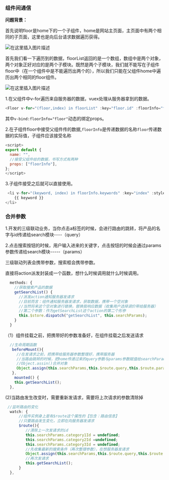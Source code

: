 ### 组件间通信

**问题背景：**

首先说明floor是home下的一个子组件，home是网站主页面，主页面中有两个相同的子页面，这里也是向后台请求数据遍历获得。

![在这里插入图片描述](https://img-blog.csdnimg.cn/bce5b067b7ec4c6faa6f6b2a1373cca6.png)

首先我们看一下遍历到的数据，floorList返回的是一个数组，数组中是两个对象，两个对象正好对应的是两个子模块。既然是两个子模块，我们就不能写在子组件floor中（在一个组件中是不能遍历出两个的），所以我们只能在父组件home中遍历出两个相同的floor组件。

![在这里插入图片描述](https://img-blog.csdnimg.cn/14b160407f4c49228bd01436cf198056.png)

1.在父组件中v-for遍历来自服务器的数据，vuex处理从服务器拿到的数据。

```js
<Floor v-for="(floor,index) in floorList" :key="floor.id" :floorInfo="floor"></Floor>
```

其中`v-bind:floorInfo="floor"`动态的绑定props。

2.在子组件floor中接受父组件传的数据,`floorInfo`是传递数据的名称`floor`传递数据的实际值，子组件应该接受名称

```js
<script>
export default {
  name: "",
  //接受父组件给的数据，书写方式有两种
  props: ["floorInfo"],
};
</script>
```

3.子组件接受之后就可以直接使用。

```js
 <li v-for="(keyword, index) in floorInfo.keywords" :key="index" :style="{ color: index % 2 != 0 ? 'cyan' : 'black' }">
    {{ keyword }}
</li>
```

### 合并参数

1.开发的三级联动业务，当你点击a标签的时候，会进行路由的跳转，将产品的名字与id传递给search模块----（query）

2.点击搜索按钮的时候，用户输入进来的关键字，点击按钮的时候会通过params参数传递给search模块-----（params）



三级联动列表会携带参数，搜索框会携带参数。

直接将action派发封装成一个函数，想什么时候调用就什么时候调用。

```js
  methods: {
    //获取搜索产品的数据
    getSearchList() {
      //派发action通知服务器发请求
      //目前而言：组件通知服务器发请求，获取数据，携带一个空对象
      //当然将来这个空对象进行替换，替换我响应数据（收集用户选择调价带给服务器）
      //第二个参数：作为getSearchList这个action的第二个形参
      this.$store.dispatch("getSearchList", this.searchParams);
    }
  }
```

（1）组件挂载之前，把携带好的参数准备好，在组件挂载之后发送请求

```js
  //生命周期函数
   beforeMount(){
     //在发请求之前，把携带给服务器参数整理好，携带服务器
     //当路由跳转的时候，把home传递过来的query参数与params参数赋值给searchParams对象
     //Object.assin()合并对象
     Object.assign(this.searchParams,this.$route.query,this.$route.params);
   },
    mounted() {
    this.getSearchList();
  },
```

(2)当路由发生改变时，需要重新发请求，需要将上次请求的参数清除掉

```js
 //监听路由的变化
  watch: {
      //组件实例身上是有$route这个属性的【包含：路由信息】
      //只要路由发生变化，立即在向服务器发请求
      $route(){
         //清除上一次发请求的id
         this.searchParams.category1Id = undefined;
         this.searchParams.category2Id =undefined;
         this.searchParams.category3Id = undefined;
         //先收集最新的搜索条件（再次整理参数），在想服务器发请求
         Object.assign(this.searchParams,this.$route.query,this.$route.params);
         //再次发请求
         this.getSearchList();
      }
  },
```



